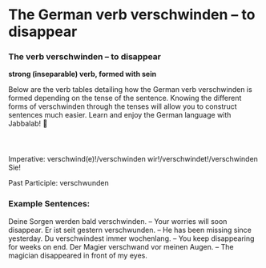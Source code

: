 # The German verb verschwinden – to disappear

[](http://www.jabbalab.com/blog/wp-content/uploads/2013/12/verschwinden.jpg)

### The verb verschwinden – to disappear

**strong (inseparable) verb, formed with sein**

Below are the verb tables detailing how the German verb verschwinden is formed depending on the tense of the sentence. Knowing the different forms of verschwinden through the tenses will allow you to construct sentences much easier. Learn and enjoy the German language with Jabbalab! 🙂

### 


 

Imperative: verschwind(e)!/verschwinden wir!/verschwindet!/verschwinden Sie!

Past Participle: verschwunden

### Example Sentences:

Deine Sorgen werden bald verschwinden. – Your worries will soon disappear.
Er ist seit gestern verschwunden. – He has been missing since yesterday.
Du verschwindest immer wochenlang. – You keep disappearing for weeks on end.
Der Magier verschwand vor meinen Augen. – The magician disappeared in front of my eyes.
